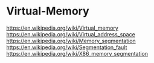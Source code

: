 # Virtual-Memory
https://en.wikipedia.org/wiki/Virtual_memory https://en.wikipedia.org/wiki/Virtual_address_space https://en.wikipedia.org/wiki/Memory_segmentation https://en.wikipedia.org/wiki/Segmentation_fault https://en.wikipedia.org/wiki/X86_memory_segmentation
